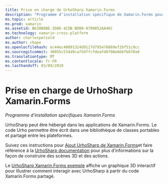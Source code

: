 ```yaml
---
title: Prise en charge de UrhoSharp Xamarin.Forms
description: "Programme d’installation spécifique de Xamarin.Forms pour UrhoSharp."
ms.topic: article
ms.prod: xamarin
ms.assetid: B630B8BE-3D8D-4CDB-BDB0-9709052AA46C
ms.technology: xamarin-cross-platform
author: charlespetzold
ms.author: chape
ms.openlocfilehash: ec44ec40091324d9127d795476869ef2bf51c9cc
ms.sourcegitcommit: 30055c534d9caf5dffcfdeafd6f08e666fb870a8
ms.translationtype: MT
ms.contentlocale: fr-FR
ms.lasthandoff: 03/09/2018
---
```

# <a name="urhosharp-xamarinforms-support"></a>Prise en charge de UrhoSharp Xamarin.Forms

_Programme d’installation spécifiques Xamarin.Forms_

UrhoSharp peut être hébergé dans les applications de Xamarin.Forms. Le code Urho permettre être écrit dans une bibliothèque de classes portables et partagé entre les plateformes.

Suivez ces instructions pour [Ajout UrhoSharp de Xamarin.Forms](~/xamarin-forms/user-interface/graphics/urhosharp.md)et faire référence à la [UrhoSharp documentation](~/graphics-games/urhosharp/using.md) pour plus d’informations sur la façon de construire des scènes 3D et des actions.

Le [UrhoSharp Xamarin.Forms exemple](https://github.com/xamarin/urho-samples/tree/master/FormsSample) affiche un graphique 3D interactif pour illustrer comment interagir avec UrhoSharp à partir du code Xamarin.Forms partagé.

